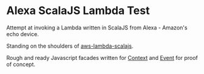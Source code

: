 # Alexa ScalaJS Lambda Test

Attempt at invoking a Lambda written in ScalaJS from Alexa - Amazon's echo device.

Standing on the shoulders of [aws-lambda-scalajs](https://github.com/tptodorov/aws-lambda-scalajs).

Rough and ready Javascript facades written for [Context](https://github.com/LATaylor-guardian/alexa-scalajs-lambda-test/blob/master/src/main/scala/com/gu/alexa/models/amazon/Context.scala) and [Event](https://github.com/LATaylor-guardian/alexa-scalajs-lambda-test/blob/master/src/main/scala/com/gu/alexa/models/amazon/Event.scala) for proof of concept.

